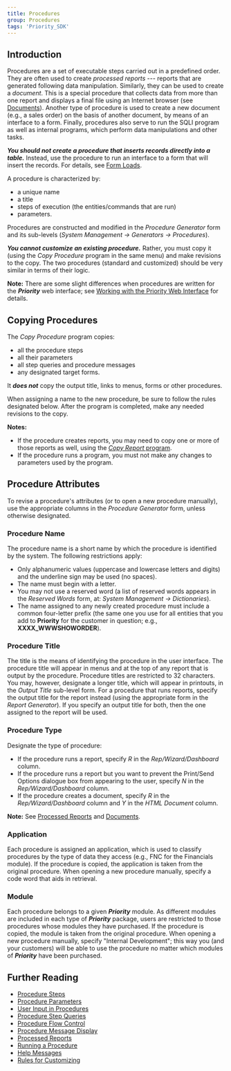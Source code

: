 ```yaml
---
title: Procedures
group: Procedures
tags: 'Priority_SDK'
---
```


## Introduction

Procedures are a set of executable steps carried out in a predefined
order. They are often used to create *processed reports* --- reports
that are generated following data manipulation. Similarly, they can be
used to create a *document*. This is a special procedure that collects
data from more than one report and displays a final file using an
Internet browser (see [Documents](Documents )). Another type
of procedure is used to create a new document (e.g., a sales order) on
the basis of another document, by means of an interface to a form.
Finally, procedures also serve to run the SQLI program as well as
internal programs, which perform data manipulations and other tasks.

***You should not create a procedure that inserts records directly into
a table.*** Instead, use the procedure to run an interface to a form
that will insert the records. For details, see [Form
Loads](Form-Loads ).

A procedure is characterized by:

-   a unique name
-   a title
-   steps of execution (the entities/commands that are run)
-   parameters.

Procedures are constructed and modified in the *Procedure Generator*
form and its sub-levels (*System Management → Generators → Procedures*).

***You cannot customize an existing procedure.*** Rather, you must copy
it (using the *Copy Procedure* program in the same menu) and make
revisions to the copy. The two procedures (standard and customized)
should be very similar in terms of their logic.

<!--- Adjust for Web focus -->

**Note:** There are some slight differences when procedures are written
for the ***Priority*** web interface; see [Working with the Priority Web Interface](Priority-Web) for
details.


## Copying Procedures 

The *Copy Procedure* program copies:

-   all the procedure steps
-   all their parameters
-   all step queries and procedure messages
-   any designated target forms.

It ***does not*** copy the output title, links to menus, forms or other
procedures.

When assigning a name to the new procedure, be sure to follow the rules
designated below. After the program is completed, make any needed
revisions to the copy.


**Notes:**

-   If the procedure creates reports, you may need to copy one or more
    of those reports as well, using the [*Copy Report* program](Reports).
-   If the procedure runs a program, you must not make any changes to
    parameters used by the program.


## Procedure Attributes 

To revise a procedure\'s attributes (or to open a new procedure
manually), use the appropriate columns in the *Procedure Generator*
form, unless otherwise designated.

### Procedure Name 

The procedure name is a short name by which the procedure is identified
by the system. The following restrictions apply:

-   Only alphanumeric values (uppercase and lowercase letters and
    digits) and the underline sign may be used (no spaces).
-   The name must begin with a letter.
-   You may not use a reserved word (a list of reserved words appears in
    the *Reserved Words* form, at: *System Management → Dictionaries*).
-   The name assigned to any newly created procedure must include a
    common four-letter prefix (the same one you use for all entities
    that you add to **Priority** for the customer in question;
    e.g., **XXXX_WWWSHOWORDER**).

### Procedure Title 

The title is the means of identifying the procedure in the user
interface. The procedure title will appear in menus and at the top of
any report that is output by the procedure. Procedure titles are
restricted to 32 characters. You may, however, designate a longer title,
which will appear in printouts, in the *Output Title* sub-level form.
For a procedure that runs reports, specify the output title for the
report instead (using the appropriate form in the *Report Generator*).
If you specify an output title for both, then the one assigned to the
report will be used.

### Procedure Type 

Designate the type of procedure:

-   If the procedure runs a report, specify *R* in the
    *Rep/Wizard/Dashboard* column.
-   If the procedure runs a report but you want to prevent the
    Print/Send Options dialogue box from appearing to the user, specify
    *N* in the *Rep/Wizard/Dashboard* column.
-   If the procedure creates a document, specify *R* in the
    *Rep/Wizard/Dashboard* column and *Y* in the *HTML Document* column.


**Note:** See [Processed Reports](Processed-Report ) and
[Documents](Documents ).


### Application

Each procedure is assigned an application, which is used to classify
procedures by the type of data they access (e.g., FNC for the Financials
module). If the procedure is copied, the application is taken from the
original procedure. When opening a new procedure manually, specify a
code word that aids in retrieval.

### Module

Each procedure belongs to a given ***Priority*** module. As different
modules are included in each type of ***Priority*** package, users are
restricted to those procedures whose modules they have purchased. If the
procedure is copied, the module is taken from the original procedure.
When opening a new procedure manually, specify "Internal Development";
this way you (and your customers) will be able to use the procedure no
matter which modules of ***Priority*** have been purchased.

## Further Reading 

-   [Procedure Steps](Procedure-Steps )
-   [Procedure Parameters](Procedure-Parameters )
-   [User Input in Procedures](Procedure-Input )
-   [Procedure Step Queries](Procedure-Step-Queries )
-   [Procedure Flow Control](Procedure-Flow-Control )
-   [Procedure Message Display](Procedure-Messages )
-   [Processed Reports](Processed-Report )
-   [Running a Procedure](Run-Procedure )
-   [Help Messages](Help-Messages )
-   [Rules for Customizing](Customization-Rules )
